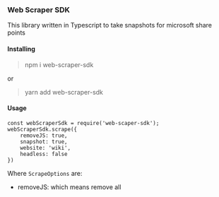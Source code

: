 ### Web Scraper SDK
This library written in Typescript to take snapshots for microsoft share points 

#### Installing

> npm i web-scraper-sdk

or

> yarn add web-scraper-sdk

#### Usage

```
const webScraperSdk = require('web-scaper-sdk');
webScraperSdk.scrape({
    removeJS: true,
    snapshot: true,
    website: 'wiki',
    headless: false
})
```

Where `ScrapeOptions` are:

* removeJS: which means remove all <script> tags from share point.

* snapshot: create a new snapshot, if passed false it will look for an already downloaded snapshot in your project dir

* website: that's either of these websites
   
   1- <a href='https://shortpointdev.sharepoint.com/sites/Boilerplate/SitePages/Wiki.aspx' target='_blank'>wiki</a>
   
   2- <a href='https://shortpointdev.sharepoint.com/sites/Boilerplate/SitePages/Blank.aspx' target='_blank'>blank</a>
   
   3- <a href='https://shortpointdev.sharepoint.com/sites/BoilerplateCommunication/SitePages/Blank.aspx' target='_blank'>communication</a>
   
   4- <a href='https://shortpointdev.sharepoint.com/sites/LockdownCommunication/SitePages/Modern.aspx' target='_blank'>modern</a>
 

* headless: chromium mode to open

* executablePath: chromium .exe path

* configPath: generated config file, if don't provide it, it will ask you to supply your credentials via command line
